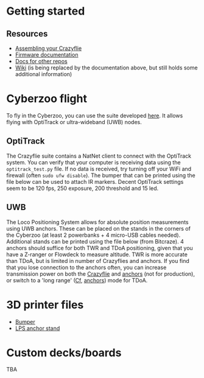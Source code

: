# Getting started

## Resources

- [Assembling your Crazyflie](https://www.bitcraze.io/documentation/tutorials/getting-started-with-crazyflie-2-x/)
- [Firmware documentation](https://www.bitcraze.io/documentation/repository/crazyflie-firmware/master/building-and-flashing/build_instructions/)
- [Docs for other repos](https://www.bitcraze.io/documentation/repository/)
- [Wiki](https://wiki.bitcraze.io/) (is being replaced by the documentation above, but still holds some additional information)

# Cyberzoo flight

To fly in the Cyberzoo, you can use the suite developed [here](https://github.com/Huizerd/crazyflie-suite). It allows flying with OptiTrack or ultra-wideband (UWB) nodes.

## OptiTrack

The Crazyflie suite contains a NatNet client to connect with the OptiTrack system. You can verify that your computer is receiving data using the `optitrack_test.py` file. If no data is received, try turning off your WiFi and firewall (often `sudo ufw disable`). The bumper that can be printed using the file below can be used to attach IR markers. Decent OptiTrack settings seem to be 120 fps, 250 exposure, 200 threshold and 15 led.

## UWB

The Loco Positioning System allows for absolute position measurements using UWB anchors. These can be placed on the stands in the corners of the Cyberzoo (at least 2 powerbanks + 4 micro-USB cables needed). Additional stands can be printed using the file below (from Bitcraze). 4 anchors should suffice for both TWR and TDoA positioning, given that you have a Z-ranger or Flowdeck to measure altitude. TWR is more accurate than TDoA, but is limited in number of Crazyflies and anchors. If you find that you lose connection to the anchors often, you can increase transmission power on both the [Crazyflie](https://github.com/Huizerd/crazyflie-firmware/commit/7a58e22ef5ff9639d4da4cca5124dc580a81fd3e) and [anchors](https://github.com/Huizerd/lps-node-firmware/commit/d0b0cf4ba55f5745800bfa89d78a8dc632351d62) (not for production), or switch to a 'long range' ([Cf](https://github.com/Huizerd/crazyflie-firmware/commit/fde675024335a303b2ba37e0f28221f75bbfceae), [anchors](https://github.com/Huizerd/lps-node-firmware/commit/cfbfd13dcf729dc46cc97e741ba5b0523223b825)) mode for TDoA.

# 3D printer files

- [Bumper](../raw/master/print_files/UM3_cf_bumper.gcode)
- [LPS anchor stand](../raw/master/print_files/anchor-stand.stl)

# Custom decks/boards

TBA
